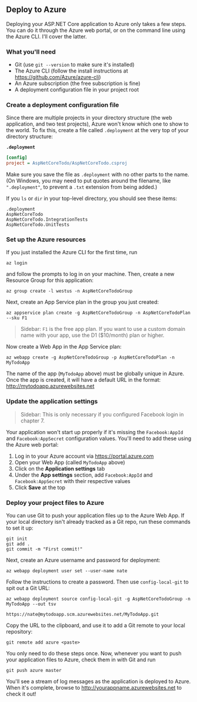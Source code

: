 ## Deploy to Azure

Deploying your ASP.NET Core application to Azure only takes a few steps. You can do it through the Azure web portal, or on the command line using the Azure CLI. I'll cover the latter.

### What you'll need

* Git (use `git --version` to make sure it's installed)
* The Azure CLI (follow the install instructions at https://github.com/Azure/azure-cli)
* An Azure subscription (the free subscription is fine)
* A deployment configuration file in your project root

### Create a deployment configuration file

Since there are multiple projects in your directory structure (the web application, and two test projects), Azure won't know which one to show to the world. To fix this, create a file called `.deployment` at the very top of your directory structure:

**`.deployment`**

```ini
[config]
project = AspNetCoreTodo/AspNetCoreTodo.csproj
```

Make sure you save the file as `.deployment` with no other parts to the name. (On Windows, you may need to put quotes around the filename, like `".deployment"`, to prevent a `.txt` extension from being added.)

If you `ls` or `dir` in your top-level directory, you should see these items:

```
.deployment
AspNetCoreTodo
AspNetCoreTodo.IntegrationTests
AspNetCoreTodo.UnitTests
```

### Set up the Azure resources


If you just installed the Azure CLI for the first time, run

```
az login
```

and follow the prompts to log in on your machine. Then, create a new Resource Group for this application:

```
az group create -l westus -n AspNetCoreTodoGroup
```

Next, create an App Service plan in the group you just created:

```
az appservice plan create -g AspNetCoreTodoGroup -n AspNetCoreTodoPlan --sku F1
```

> Sidebar: `F1` is the free app plan. If you want to use a custom domain name with your app, use the D1 ($10/month) plan or higher.

Now create a Web App in the App Service plan:

```
az webapp create -g AspNetCoreTodoGroup -p AspNetCoreTodoPlan -n MyTodoApp
```

The name of the app (`MyTodoApp` above) must be globally unique in Azure. Once the app is created, it will have a default URL in the format: http://mytodoapp.azurewebsites.net

### Update the application settings

> Sidebar: This is only necessary if you configured Facebook login in chapter 7.

Your application won't start up properly if it's missing the `Facebook:AppId` and `Facebook:AppSecret` configuration values. You'll need to add these using the Azure web portal:

1. Log in to your Azure account via https://portal.azure.com
1. Open your Web App (called `MyTodoApp` above)
1. Click on the **Application settings** tab
1. Under the **App settings** section, add `Facebook:AppId` and `Facebook:AppSecret` with their respective values
1. Click **Save** at the top

### Deploy your project files to Azure

You can use Git to push your application files up to the Azure Web App. If your local directory isn't already tracked as a Git repo, run these commands to set it up:

```
git init
git add .
git commit -m "First commit!"
```

Next, create an Azure username and password for deployment:

```
az webapp deployment user set --user-name nate
```

Follow the instructions to create a password. Then use `config-local-git` to spit out a Git URL:

```
az webapp deployment source config-local-git -g AspNetCoreTodoGroup -n MyTodoApp --out tsv

https://nate@mytodoapp.scm.azurewebsites.net/MyTodoApp.git
```

Copy the URL to the clipboard, and use it to add a Git remote to your local repository:

```
git remote add azure <paste>
```

You only need to do these steps once. Now, whenever you want to push your application files to Azure, check them in with Git and run

```
git push azure master
```

You'll see a stream of log messages as the application is deployed to Azure. When it's complete, browse to http://yourappname.azurewebsites.net to check it out!

